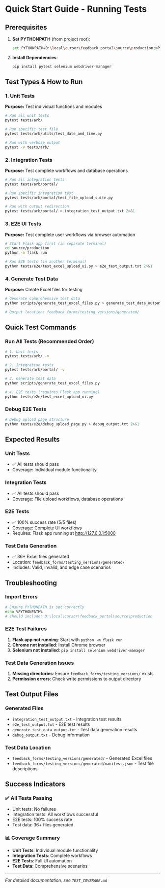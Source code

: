 # Quick Start Guide - Running Tests

## Prerequisites

1. **Set PYTHONPATH** (from project root):
   ```bash
   set PYTHONPATH=D:\local\cursor\feedback_portal\source\production;%PYTHONPATH%
   ```

2. **Install Dependencies**:
   ```bash
   pip install pytest selenium webdriver-manager
   ```

## Test Types & How to Run

### 1. Unit Tests
**Purpose:** Test individual functions and modules
```bash
# Run all unit tests
pytest tests/arb/

# Run specific test file
pytest tests/arb/utils/test_date_and_time.py

# Run with verbose output
pytest -v tests/arb/
```

### 2. Integration Tests
**Purpose:** Test complete workflows and database operations
```bash
# Run all integration tests
pytest tests/arb/portal/

# Run specific integration test
pytest tests/arb/portal/test_file_upload_suite.py

# Run with output redirection
pytest tests/arb/portal/ > integration_test_output.txt 2>&1
```

### 3. E2E UI Tests
**Purpose:** Test complete user workflows via browser automation
```bash
# Start Flask app first (in separate terminal)
cd source/production
python -m flask run

# Run E2E tests (in another terminal)
python tests/e2e/test_excel_upload_ui.py > e2e_test_output.txt 2>&1
```

### 4. Generate Test Data
**Purpose:** Create Excel files for testing
```bash
# Generate comprehensive test data
python scripts/generate_test_excel_files.py > generate_test_data_output.txt 2>&1

# Output location: feedback_forms/testing_versions/generated/
```

## Quick Test Commands

### Run All Tests (Recommended Order)
```bash
# 1. Unit tests
pytest tests/arb/ -v

# 2. Integration tests  
pytest tests/arb/portal/ -v

# 3. Generate test data
python scripts/generate_test_excel_files.py

# 4. E2E tests (requires Flask app running)
python tests/e2e/test_excel_upload_ui.py
```

### Debug E2E Tests
```bash
# Debug upload page structure
python tests/e2e/debug_upload_page.py > debug_output.txt 2>&1
```

## Expected Results

### Unit Tests
- ✅ All tests should pass
- Coverage: Individual module functionality

### Integration Tests  
- ✅ All tests should pass
- Coverage: File upload workflows, database operations

### E2E Tests
- ✅ 100% success rate (5/5 files)
- Coverage: Complete UI workflows
- Requires: Flask app running at http://127.0.0.1:5000

### Test Data Generation
- ✅ 36+ Excel files generated
- Location: `feedback_forms/testing_versions/generated/`
- Includes: Valid, invalid, and edge case scenarios

## Troubleshooting

### Import Errors
```bash
# Ensure PYTHONPATH is set correctly
echo %PYTHONPATH%
# Should include: D:\local\cursor\feedback_portal\source\production
```

### E2E Test Failures
1. **Flask app not running**: Start with `python -m flask run`
2. **Chrome not installed**: Install Chrome browser
3. **Selenium not installed**: `pip install selenium webdriver-manager`

### Test Data Generation Issues
1. **Missing directories**: Ensure `feedback_forms/testing_versions/` exists
2. **Permission errors**: Check write permissions to output directory

## Test Output Files

### Generated Files
- `integration_test_output.txt` - Integration test results
- `e2e_test_output.txt` - E2E test results  
- `generate_test_data_output.txt` - Test data generation results
- `debug_output.txt` - Debug information

### Test Data Location
- `feedback_forms/testing_versions/generated/` - Generated Excel files
- `feedback_forms/testing_versions/generated/manifest.json` - Test file descriptions

## Success Indicators

### ✅ All Tests Passing
- Unit tests: No failures
- Integration tests: All workflows successful
- E2E tests: 100% success rate
- Test data: 36+ files generated

### 📊 Coverage Summary
- **Unit Tests**: Individual module functionality
- **Integration Tests**: Complete workflows
- **E2E Tests**: Full UI automation
- **Test Data**: Comprehensive scenarios

---

*For detailed documentation, see `TEST_COVERAGE.md`* 
